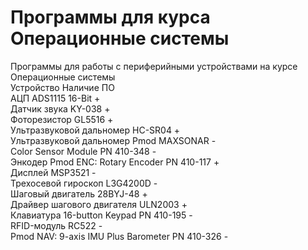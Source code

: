 # Программы для курса Операционные системы

Программы для работы с периферийными устройствами на курсе Операционные системы  
Устройство                                      Наличие  ПО  
АЦП ADS1115 16-Bit                                  +  
Датчик звука KY-038                                 +  
Фоторезистор GL5516                                 +  
Ультразвуковой дальномер HC-SR04                    +  
Ультразвуковой дальномер Pmod MAXSONAR              -  
Color Sensor Module PN 410-348                      -  
Энкодер Pmod ENC: Rotary Encoder PN 410-117         +  
Дисплей MSP3521                                     -  
Трехосевой гироскоп L3G4200D                        -  
Шаговый двигатель 28BYJ-48                          +  
Драйвер шагового двигателя ULN2003                  +  
Клавиатура 16-button Keypad PN 410-195              -  
RFID-модуль RC522                                   -  
Pmod NAV: 9-axis IMU Plus Barometer PN 410-326      -  

